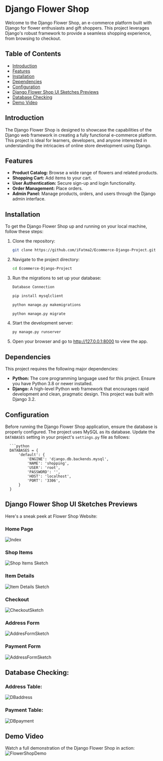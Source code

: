 # Django Flower Shop

Welcome to the Django Flower Shop, an e-commerce platform built with Django for flower enthusiasts and gift shoppers. This project leverages Django's robust framework to provide a seamless shopping experience, from browsing to checkout.

## Table of Contents

- [Introduction](#introduction)
- [Features](#features)
- [Installation](#installation)
- [Dependencies](#dependencies)
- [Configuration](#configuration)
- [Django Flower Shop UI Sketches Previews](#django-flower-shop-ui-sketches-previews)
- [Database Checking](#database-checking)
- [Demo Video](#Demo-video)

## Introduction

The Django Flower Shop is designed to showcase the capabilities of the Django web framework in creating a fully functional e-commerce platform. This project is ideal for learners, developers, and anyone interested in understanding the intricacies of online store development using Django.

## Features

- **Product Catalog:** Browse a wide range of flowers and related products.
- **Shopping Cart:** Add items to your cart.
- **User Authentication:** Secure sign-up and login functionality.
- **Order Management:** Place orders.
- **Admin Panel:** Manage products, orders, and users through the Django admin interface.

## Installation

To get the Django Flower Shop up and running on your local machine, follow these steps:

1. Clone the repository:
   ```bash
   git clone https://github.com/iFatma2/Ecommerce-Django-Project.git
   
2. Navigate to the project directory:
     ```bash
     cd Ecommerce-Django-Project

  
3. Run the migrations to set up your database:
     ```bash
     Database Connection

     pip install mysqlclient
     
     python manage.py makemigrations
     
     python manage.py migrate
     
  
4. Start the development server:
     ```bash
     py manage.py runserver 

5. Open your browser and go to http://127.0.0.1:8000 to view the app.

## Dependencies

This project requires the following major dependencies:

- **Python:** The core programming language used for this project. Ensure you have Python 3.8 or newer installed.
- **Django:** A high-level Python web framework that encourages rapid development and clean, pragmatic design. This project was built with Django 3.2.

## Configuration

Before running the Django Flower Shop application, ensure the database is properly configured. The project uses MySQL as its database. Update the `DATABASES` setting in your project's `settings.py` file as follows:

      ```python
      DATABASES = {
          'default': {
              'ENGINE': 'django.db.backends.mysql',
              'NAME': 'shopping',
              'USER': 'root',
              'PASSWORD': '',
              'HOST': 'localhost',
              'PORT': '3306',
          }
      }

## Django Flower Shop UI Sketches Previews

Here's a sneak peek at Flower Shop Website:

### Home Page
![Index](https://github.com/iFatma2/Ecommerce-Django-Project/assets/139279448/a1555ff2-3392-4e6d-8a2a-0e4f5e60a33f)

### Shop Items
![Shop Items Sketch](https://github.com/iFatma2/Ecommerce-Django-Project/assets/139279448/9f6a0413-1f32-4a90-a9ad-7e5442f40e4e)

### Item Details
![Item Details Sketch](https://github.com/iFatma2/Ecommerce-Django-Project/assets/139279448/c354c51b-7dc3-4c79-8870-0847f3924546)


### Checkout
![CheckoutSketch](https://github.com/iFatma2/Ecommerce-Django-Project/assets/139279448/6f740015-4e46-40f7-8bc2-cc4494c702f9)

### Address Form
![AddresFormSketch](https://github.com/iFatma2/Ecommerce-Django-Project/assets/139279448/ae860f26-e48b-4672-8cd6-81f9d615257c)

### Payment Form
![AddressFormSketch](https://github.com/iFatma2/Ecommerce-Django-Project/assets/139279448/1e1fad96-a8df-4dfe-aa78-9b3334c5d276)

## Database Checking:
### Address Table:
![DBaddress](https://github.com/iFatma2/Ecommerce-Django-Project/assets/139279448/b0d9784e-07ef-4a4d-8323-44ef7798040c)

### Payment Table:
![DBpayment](https://github.com/iFatma2/Ecommerce-Django-Project/assets/139279448/21618008-9636-410f-b5fe-b05ad53255a1)


## Demo Video

Watch a full demonstration of the Django Flower Shop in action:
![FlowerShopDemo](https://github.com/iFatma2/Ecommerce-Django-Project/assets/139279448/e1f530d4-6858-40d5-a792-a0810440e4a3)



